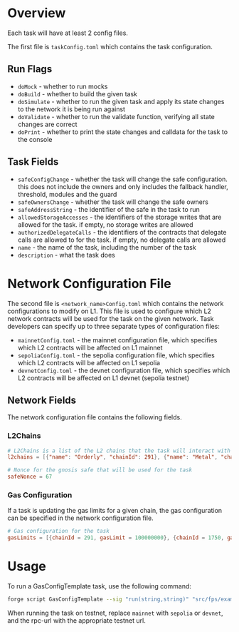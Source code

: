 # Overview

Each task will have at least 2 config files.

The first file is `taskConfig.toml` which contains the task configuration.

## Run Flags

- `doMock` - whether to run mocks
- `doBuild` - whether to build the given task
- `doSimulate` - whether to run the given task and apply its state changes to the network it is being run against
- `doValidate` - whether to run the validate function, verifying all state changes are correct
- `doPrint` - whether to print the state changes and calldata for the task to the console

## Task Fields

- `safeConfigChange` - whether the task will change the safe configuration. this does not include the owners and only includes the fallback handler, threshold, modules and the guard
- `safeOwnersChange` - whether the task will change the safe owners
- `safeAddressString` - the identifier of the safe in the task to run
- `allowedStorageAccesses` - the identifiers of the storage writes that are allowed for the task. if empty, no storage writes are allowed
- `authorizedDelegateCalls` - the identifiers of the contracts that delegate calls are allowed to for the task. if empty, no delegate calls are allowed
- `name` - the name of the task, including the number of the task
- `description` - what the task does

# Network Configuration File

The second file is `<network_name>Config.toml` which contains the network configurations to modify on L1. This file is used to configure which L2 network contracts will be used for the task on the given network. Task developers can specify up to three separate types of configuration files:

- `mainnetConfig.toml` - the mainnet configuration file, which specifies which L2 contracts will be affected on L1 mainnet
- `sepoliaConfig.toml` - the sepolia configuration file, which specifies which L2 contracts will be affected on L1 sepolia
- `devnetConfig.toml` - the devnet configuration file, which specifies which L2 contracts will be affected on L1 devnet (sepolia testnet)

## Network Fields

The network configuration file contains the following fields.

### L2Chains

```toml
# L2Chains is a list of the L2 chains that the task will interact with
l2chains = [{"name": "Orderly", "chainId": 291}, {"name": "Metal", "chainId": 1750}, {"name": OP Mainnet", "chainId": 10}]

# Nonce for the gnosis safe that will be used for the task
safeNonce = 67

```

### Gas Configuration
If a task is updating the gas limits for a given chain, the gas configuration can be specified in the network configuration file.

```toml
# Gas configuration for the task
gasLimits = [{chainId = 291, gasLimit = 100000000}, {chainId = 1750, gasLimit = 100000000}, {chainId = 10, gasLimit = 100000000}]
```

# Usage

To run a GasConfigTemplate task, use the following command:

```bash
forge script GasConfigTemplate --sig "run(string,string)" "src/fps/example/task-00/taskConfig.toml" "src/fps/example/task-00/mainnetConfig.toml" -vvvv --rpc-url mainnet
```

When running the task on testnet, replace `mainnet` with `sepolia` or `devnet`, and the rpc-url with the appropriate testnet url.
